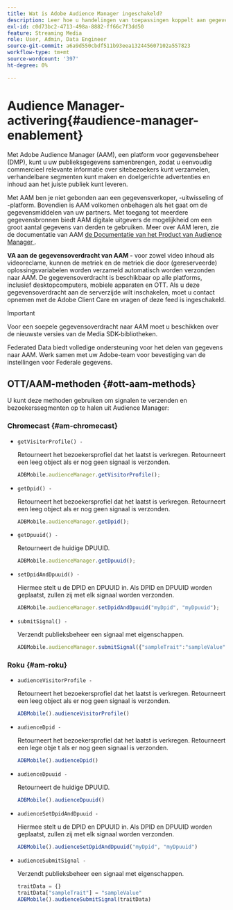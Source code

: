 ```yaml
---
title: Wat is Adobe Audience Manager ingeschakeld?
description: Leer hoe u handelingen van toepassingen koppelt aan gegevens voor mediatracering zonder dat u extra verwerkingsregels en aangepaste variabelen nodig hebt.
exl-id: c0d73bc2-4713-498a-8882-ff66c7f3dd50
feature: Streaming Media
role: User, Admin, Data Engineer
source-git-commit: a6a9d550cbdf511b93eea132445607102a557823
workflow-type: tm+mt
source-wordcount: '397'
ht-degree: 0%

---
```


# Audience Manager-activering{#audience-manager-enablement}

Met Adobe Audience Manager (AAM), een platform voor gegevensbeheer (DMP), kunt u uw publieksgegevens samenbrengen, zodat u eenvoudig commercieel relevante informatie over sitebezoekers kunt verzamelen, verhandelbare segmenten kunt maken en doelgerichte advertenties en inhoud aan het juiste publiek kunt leveren.

Met AAM ben je niet gebonden aan een gegevensverkoper, -uitwisseling of -platform. Bovendien is AAM volkomen onbehagen als het gaat om de gegevensmiddelen van uw partners. Met toegang tot meerdere gegevensbronnen biedt AAM digitale uitgevers de mogelijkheid om een groot aantal gegevens van derden te gebruiken. Meer over AAM leren, zie de documentatie van AAM [ de Documentatie van het Product van Audience Manager ](https://experienceleague.adobe.com/docs/audience-manager/user-guide/aam-home.html?lang=nl-NL).

**VA aan de gegevensoverdracht van AAM -** voor zowel video inhoud als videoreclame, kunnen de metriek en de metriek die door (gereserveerde) oplossingsvariabelen worden verzameld automatisch worden verzonden naar AAM. De gegevensoverdracht is beschikbaar op alle platforms, inclusief desktopcomputers, mobiele apparaten en OTT. Als u deze gegevensoverdracht aan de serverzijde wilt inschakelen, moet u contact opnemen met de Adobe Client Care en vragen of deze feed is ingeschakeld.

>[!IMPORTANT]
>
>Voor een soepele gegevensoverdracht naar AAM moet u beschikken over de nieuwste versies van de Media SDK-bibliotheken.

Federated Data biedt volledige ondersteuning voor het delen van gegevens naar AAM. Werk samen met uw Adobe-team voor bevestiging van de instellingen voor Federale gegevens.

## OTT/AAM-methoden {#ott-aam-methods}

U kunt deze methoden gebruiken om signalen te verzenden en bezoekerssegmenten op te halen uit Audience Manager:

### Chromecast {#am-chromecast}

* `getVisitorProfile() -`

  Retourneert het bezoekersprofiel dat het laatst is verkregen. Retourneert een leeg object als er nog geen signaal is verzonden.

  ```js
  ADBMobile.audienceManager.getVisitorProfile();
  ```

* `getDpid() -`

  Retourneert het bezoekersprofiel dat het laatst is verkregen. Retourneert een leeg object als er nog geen signaal is verzonden.

  ```js
  ADBMobile.audienceManager.getDpid();
  ```

* `getDpuuid() -`

  Retourneert de huidige DPUUID.

  ```js
  ADBMobile.audienceManager.getDpuuid();
  ```

* `setDpidAndDpuuid() -`

  Hiermee stelt u de DPID en DPUUID in. Als DPID en DPUUID worden geplaatst, zullen zij met elk signaal worden verzonden.

  ```js
  ADBMobile.audienceManager.setDpidAndDpuuid("myDpid", "myDpuuid");
  ```

* `submitSignal() -`

  Verzendt publieksbeheer een signaal met eigenschappen.

  ```js
  ADBMobile.audienceManager.submitSignal({"sampleTrait":"sampleValue"});
  ```

### Roku {#am-roku}

* `audienceVisitorProfile -`

  Retourneert het bezoekersprofiel dat het laatst is verkregen. Retourneert een leeg object als er nog geen signaal is verzonden.

  ```js
  ADBMobile().audienceVisitorProfile()
  ```

* `audienceDpid -`

  Retourneert het bezoekersprofiel dat het laatst is verkregen. Retourneert een lege obje t als er nog geen signaal is verzonden.

  ```js
  ADBMobile().audienceDpid()
  ```

* `audienceDpuuid -`

  Retourneert de huidige DPUUID.

  ```js
  ADBMobile().audienceDpuuid()
  ```

* `audienceSetDpidAndDpuuid -`

  Hiermee stelt u de DPID en DPUUID in. Als DPID en DPUUID worden geplaatst, zullen zij met elk signaal worden verzonden.

  ```js
  ADBMobile().audienceSetDpidAndDpuuid("myDpid", "myDpuuid")
  ```

* `audienceSubmitSignal -`

  Verzendt publieksbeheer een signaal met eigenschappen.

  ```js
  traitData = {}
  traitData["sampleTrait"] = "sampleValue"
  ADBMobile().audienceSubmitSignal(traitData)
  ```
